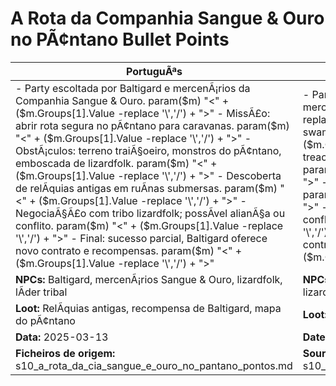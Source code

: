 ﻿# A Rota da Companhia Sangue & Ouro no PÃ¢ntano  Bullet Points

| PortuguÃªs                                                                                                                                                                                                                                                                                                                                                                                                                            | English                                                                                                                                                                                                                                                                                                                                                                                                       |
| ------------------------------------------------------------------------------------------------------------------------------------------------------------------------------------------------------------------------------------------------------------------------------------------------------------------------------------------------------------------------------------------------------------------------------------ | ------------------------------------------------------------------------------------------------------------------------------------------------------------------------------------------------------------------------------------------------------------------------------------------------------------------------------------------------------------------------------------------------------------- |
| - Party escoltada por Baltigard e mercenÃ¡rios da Companhia Sangue & Ouro. param($m) "<" + ($m.Groups[1].Value -replace '\\','/') + ">" - MissÃ£o: abrir rota segura no pÃ¢ntano para caravanas. param($m) "<" + ($m.Groups[1].Value -replace '\\','/') + ">" - ObstÃ¡culos: terreno traiÃ§oeiro, monstros do pÃ¢ntano, emboscada de lizardfolk. param($m) "<" + ($m.Groups[1].Value -replace '\\','/') + ">" - Descoberta de relÃ­quias antigas em ruÃ­nas submersas. param($m) "<" + ($m.Groups[1].Value -replace '\\','/') + ">" - NegociaÃ§Ã£o com tribo lizardfolk; possÃ­vel alianÃ§a ou conflito. param($m) "<" + ($m.Groups[1].Value -replace '\\','/') + ">" - Final: sucesso parcial, Baltigard oferece novo contrato e recompensas. param($m) "<" + ($m.Groups[1].Value -replace '\\','/') + ">"  | - Party escorted by Baltigard and Blood & Gold Company mercenaries. param($m) "<" + ($m.Groups[1].Value -replace '\\','/') + ">" - Mission: open safe trade route in the swamp for caravans. param($m) "<" + ($m.Groups[1].Value -replace '\\','/') + ">" - Obstacles: treacherous terrain, swamp monsters, lizardfolk ambush. param($m) "<" + ($m.Groups[1].Value -replace '\\','/') + ">" - Discovery of ancient relics in sunken ruins. param($m) "<" + ($m.Groups[1].Value -replace '\\','/') + ">" - Negotiation with lizardfolk tribe; possible alliance or conflict. param($m) "<" + ($m.Groups[1].Value -replace '\\','/') + ">" - End: partial success, Baltigard offers new contract and rewards. param($m) "<" + ($m.Groups[1].Value -replace '\\','/') + ">"  |
| **NPCs:** Baltigard, mercenÃ¡rios Sangue & Ouro, lizardfolk, lÃ­der tribal                                                                                                                                                                                                                                                                                                                                                             | **NPCs:** Baltigard, Blood & Gold Company mercenaries, lizardfolk, tribal leader                                                                                                                                                                                                                                                                                                                              |
| **Loot:** RelÃ­quias antigas, recompensa de Baltigard, mapa do pÃ¢ntano                                                                                                                                                                                                                                                                                                                                                                | **Loot:** Ancient relics, Baltigards reward, swamp map                                                                                                                                                                                                                                                                                                                                                       |
| **Data:** 2025-03-13                                                                                                                                                                                                                                                                                                                                                                                                                 | **Date:** 2025-03-13                                                                                                                                                                                                                                                                                                                                                                                          |
| **Ficheiros de origem:** s10_a_rota_da_cia_sangue_e_ouro_no_pantano_pontos.md                                                                                                                                                                                                                                                                                                                                                        | **Source files:** s10_a_rota_da_cia_sangue_e_ouro_no_pantano_pontos.md                                                                                                                                                                                                                                                                                                                                        |


























